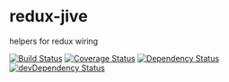 # redux-jive
helpers for redux wiring

[![Build Status](https://travis-ci.org/robbymurphy/redux-jive.svg?branch=master)](https://travis-ci.org/robbymurphy/redux-jive) [![Coverage Status](https://coveralls.io/repos/github/robbymurphy/redux-jive/badge.svg)](https://coveralls.io/github/robbymurphy/redux-jive) [![Dependency Status](https://david-dm.org/robbymurphy/redux-jive.svg)](https://david-dm.org/robbymurphy/redux-jive) [![devDependency Status](https://david-dm.org/robbymurphy/redux-jive/dev-status.svg)](https://david-dm.org/robbymurphy/redux-jive#info=devDependencies)